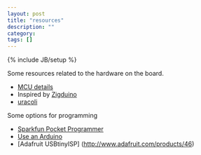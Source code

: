 ```yaml
---
layout: post
title: "resources"
description: ""
category: 
tags: []
---
```

{% include JB/setup %}

Some resources related to the hardware on the board.

* [MCU details](http://www.atmel.com/devices/atmega128rfa1.aspx?tab=overview)
* Inspired by [Zigduino](http://logos-electro.com/zigduino/)
* [uracoli](http://uracoli.nongnu.org/)

Some options for programming 
* [Sparkfun Pocket Programmer](https://www.sparkfun.com/products/9825) 
* [Use an Arduino](http://arduino.cc/en/Tutorial/ArduinoISP) 
* [Adafruit USBtinyISP] (http://www.adafruit.com/products/46)


